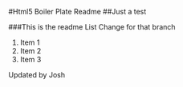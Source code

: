 #Html5 Boiler Plate Readme ##Just a test

###This is the readme List Change for that branch

1. Item 1
2. Item 2
3. Item 3

Updated by Josh
